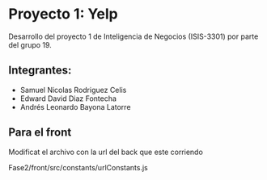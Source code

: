 # Proyecto 1: Yelp
Desarrollo del proyecto 1 de Inteligencia de Negocios (ISIS-3301) por parte del grupo 19. 
## Integrantes:
* Samuel Nicolas Rodriguez Celis
* Edward David Diaz Fontecha
* Andrés Leonardo Bayona Latorre

## Para el front 
Modificat el archivo con la url del back que este corriendo 

Fase2/front/src/constants/urlConstants.js